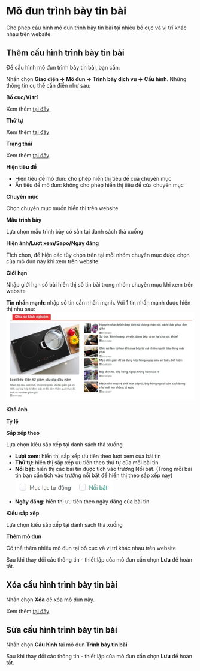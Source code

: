 
# Mô đun trình bày tin bài

Cho phép cấu hình mô đun trình bày tin bài tại nhiều bố cục và vị trí khác nhau trên website.

## Thêm cấu hình trình bày tin bài

Để cấu hình mô đun trình bày tin bài, bạn cần:

Nhấn chọn **Giao diện -> Mô đun -> Trình bày dịch vụ -> Cấu hình**. Những thông tin cụ thể cần điền như sau:

**Bố cục/Vị trí**

Xem thêm [tại đây](https://mkmate.osd.vn/docs/common/logic#b%E1%BB%91-c%E1%BB%A5c-v%C3%A0-v%E1%BB%8B-tr%C3%AD)

**Thứ tự**

Xem thêm [tại đây](https://mkmate.osd.vn/docs/common/logic/#th%E1%BB%A9-t%E1%BB%B1-s%E1%BA%AFp-x%E1%BA%BFp-l%C3%A0-s%E1%BB%91-ch%E1%BB%89-%C4%91%E1%BB%8Bnh)

**Trạng thái**

Xem thêm [tại đây](https://mkmate.osd.vn/docs/common/logic/#tr%E1%BA%A1ng-th%C3%A1i)

**Hiện tiêu đề**

- Hiện tiêu đề mô đun: cho phép hiển thị tiêu đề của chuyên mục
- Ẩn tiêu đề mô đun: không cho phép hiển thị tiêu đề của chuyên mục

**Chuyên mục**

Chọn chuyên mục muốn hiển thị trên website

**Mẫu trình bày**

Lựa chọn mẫu trình bày có sẵn tại danh sách thả xuống

**Hiện ảnh/Lượt xem/Sapo/Ngày đăng**

Tích chọn, để hiện các tùy chọn trên tại mỗi nhóm chuyên mục được chọn của mô đun này khi xem trên website

**Giới hạn**

Nhập giới hạn số bài hiển thị số tin bài trong nhóm chuyên mục khi xem trên website

**Tin nhấn mạnh**: nhập số tin cần nhấn mạnh. Với 1 tin nhấn mạnh được hiển thị như sau:
![trinh-bay-tin-bai-1.jpg (71 KB)](img/trinh-bay-tin-bai-1.jpg)

**Khổ ảnh**

**Tỷ lệ**

**Sắp xếp theo**

Lựa chọn kiểu sắp xếp tại danh sách thả xuống

- **Lượt xem**: hiển thị sắp xếp ưu tiên theo lượt xem của bài tin
- **Thứ tự**: hiển thị sắp xếp ưu tiên theo thứ tự của mỗi bài tin
- **Nổi bật**: hiển thị các bài tin được tích vào trường Nổi bật. (Trong mỗi bài tin bạn cần tích vào trường nổi bật để hiển thị theo sắp xếp này)
![trinh-bay-tin-bai.jpg (71 KB)](img/trinh-bay-tin-bai.jpg)
- **Ngày đăng**: hiển thị ưu tiên theo ngày đăng của bài tin

**Kiểu sắp xếp**

Lựa chọn kiểu sắp xếp tại danh sách thả xuống

**Thêm mô đun**

Có thể thêm nhiều mô đun tại bố cục và vị trí khác nhau trên website

Sau khi thay đổi các thông tin - thiết lập của mô đun cần chọn **Lưu** để hoàn tất.

## Xóa cấu hình trình bày tin bài

Nhấn chọn **Xóa** để xóa mô đun này.

Xem thêm [tại đây](https://mkmate.osd.vn/docs/common/logic#x%C3%B3a-c%C3%A1c-m%E1%BB%A5c-c%C3%A1c-th%C3%A0nh-ph%E1%BA%A7n-th%C3%B4ng-tin)

## Sửa cấu hình trình bày tin bài

Nhấn chọn **Cấu hình** tại mô đun **Trình bày tin bài**

Sau khi thay đổi các thông tin - thiết lập của mô đun cần chọn **Lưu** để hoàn tất.
